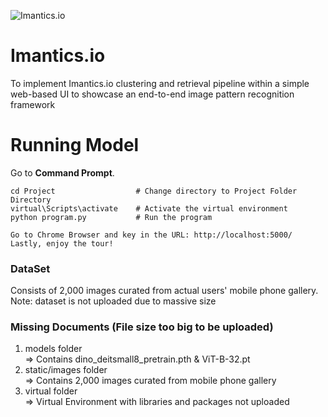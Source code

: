 ![Imantics.io]()

# Imantics.io
To implement Imantics.io clustering and retrieval pipeline within a simple web-based UI to showcase an end-to-end image pattern recognition framework

# Running Model
Go to __Command Prompt__.

```shell
cd Project                  # Change directory to Project Folder Directory
virtual\Scripts\activate    # Activate the virtual environment
python program.py           # Run the program

Go to Chrome Browser and key in the URL: http://localhost:5000/
Lastly, enjoy the tour!
```

### DataSet

Consists of 2,000 images curated from actual users' mobile phone gallery. <br />
Note: dataset is not uploaded due to massive size

### Missing Documents (File size too big to be uploaded)

1) models folder <br />
    => Contains dino_deitsmall8_pretrain.pth & ViT-B-32.pt 
2) static/images folder <br />
    => Contains 2,000 images curated from mobile phone gallery
3) virtual folder <br />
    => Virtual Environment with libraries and packages not uploaded
